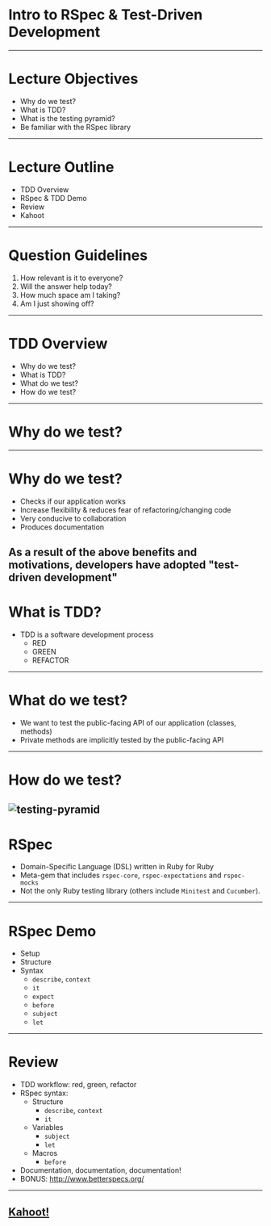# Intro to RSpec & Test-Driven Development

---

# Lecture Objectives

+ Why do we test?
+ What is TDD?
+ What is the testing pyramid?
+ Be familiar with the RSpec library

---

# Lecture Outline
+ TDD Overview
+ RSpec & TDD Demo
+ Review
+ Kahoot

---

# Question Guidelines

1. How relevant is it to everyone?
2. Will the answer help today?
3. How much space am I taking?
4. Am I just showing off?

---

# TDD Overview

+ Why do we test?
+ What is TDD?
+ What do we test?
+ How do we test?

---

# Why do we test?

---

# Why do we test?

+ Checks if our application works
+ Increase flexibility & reduces fear of refactoring/changing code
+ Very conducive to collaboration
+ Produces documentation

As a result of the above benefits and motivations, developers have adopted "test-driven development"
---

# What is TDD?

+ TDD is a software development process
  + RED
  + GREEN
  + REFACTOR

---

# What do we test?

  + We want to test the public-facing API of our application (classes, methods)
  + Private methods are implicitly tested by the public-facing API

---

# How do we test?
![testing-pyramid](https://2.bp.blogspot.com/-YTzv_O4TnkA/VTgexlumP1I/AAAAAAAAAJ8/57-rnwyvP6g/s1600/image02.png)
---

# RSpec

+ Domain-Specific Language (DSL) written in Ruby for Ruby
+ Meta-gem that includes `rspec-core`, `rspec-expectations` and `rspec-mocks`
+ Not the only Ruby testing library (others include `Minitest` and `Cucumber`).

---

# RSpec Demo

+ Setup
+ Structure
+ Syntax
   + `describe`, `context`
   + `it`
   + `expect`
   + `before`
   + `subject`
   + `let`

---

# Review

+ TDD workflow: red, green, refactor
+ RSpec syntax:
  + Structure
    + `describe`, `context`
    + `it`
  + Variables
    + `subject`
    + `let`
  + Macros
    + `before`
+ Documentation, documentation, documentation!
+ BONUS: http://www.betterspecs.org/

---
## [Kahoot!](https://play.kahoot.it/v2/?quizId=c590ac48-6b83-43f1-a51f-91b9bd2ce699)
